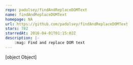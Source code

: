 ```yaml
---
repo: padolsey/findAndReplaceDOMText
name: findAndReplaceDOMText
homepage: NA
url: https://github.com/padolsey/findAndReplaceDOMText
stars: 782
starredAt: 2016-04-01T01:15:02Z
description: |-
    :mag: Find and replace DOM text
---
```


[object Object]
